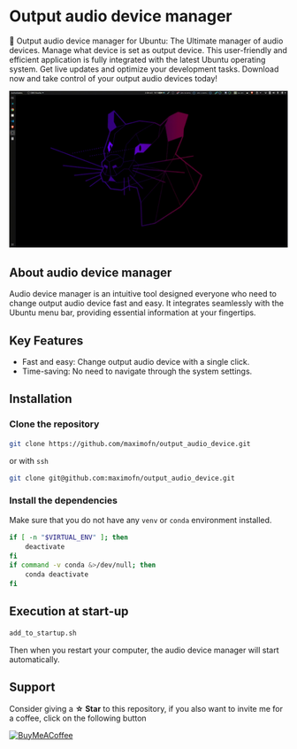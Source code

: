 # Output audio device manager

🎤 Output audio device manager for Ubuntu: The Ultimate manager of audio devices. Manage what device is set as output device. This user-friendly and efficient application is fully integrated with the latest Ubuntu operating system. Get live updates and optimize your development tasks. Download now and take control of your output audio devices today!

![output audio devices manager](output_audio_device.gif)

## About audio device manager
Audio device manager is an intuitive tool designed everyone who need to change output audio device fast and easy. It integrates seamlessly with the Ubuntu menu bar, providing essential information at your fingertips.

## Key Features
 * Fast and easy: Change output audio device with a single click.
 * Time-saving: No need to navigate through the system settings.

## Installation

### Clone the repository

```bash
git clone https://github.com/maximofn/output_audio_device.git
```

or with `ssh`

```bash
git clone git@github.com:maximofn/output_audio_device.git
```

### Install the dependencies

Make sure that you do not have any `venv` or `conda` environment installed.

```bash
if [ -n "$VIRTUAL_ENV" ]; then
    deactivate
fi
if command -v conda &>/dev/null; then
    conda deactivate
fi
```

## Execution at start-up

```bash
add_to_startup.sh
```

Then when you restart your computer, the audio device manager will start automatically.

## Support

Consider giving a **☆ Star** to this repository, if you also want to invite me for a coffee, click on the following button

[![BuyMeACoffee](https://img.shields.io/badge/Buy_Me_A_Coffee-support_my_work-FFDD00?style=for-the-badge&logo=buy-me-a-coffee&logoColor=white&labelColor=101010)](https://www.buymeacoffee.com/maximofn)